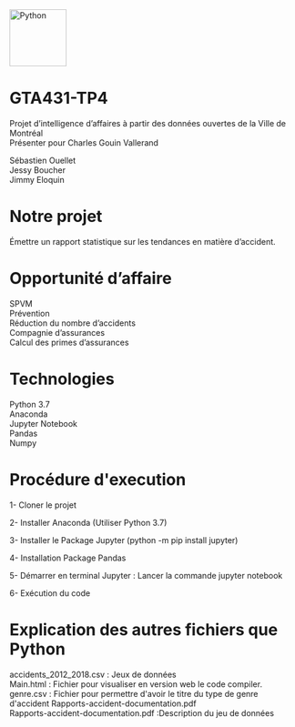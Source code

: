 <img src="https://upload.wikimedia.org/wikipedia/commons/c/c3/Python-logo-notext.svg" alt="Python" width="100px"/> 

# GTA431-TP4 #
Projet d’intelligence d’affaires à partir des données ouvertes de la Ville de Montréal<br />
Présenter pour Charles Gouin Vallerand

Sébastien Ouellet<br />Jessy Boucher<br />Jimmy Eloquin

# Notre projet #
Émettre un rapport statistique sur les tendances en matière d’accident.​

# Opportunité d’affaire​
SPVM​<br />
Prévention​<br />
Réduction du nombre d’accidents​<br />
Compagnie d’assurances​<br />
Calcul des primes d’assurances<br />

# Technologies #
Python 3.7<br />
Anaconda<br />
Jupyter Notebook<br />
Pandas<br />
Numpy

# Procédure d'execution #

1- Cloner le projet

2- Installer Anaconda (Utiliser Python 3.7)

3- Installer le Package Jupyter (python -m pip install jupyter)

4- Installation Package Pandas

5- Démarrer en terminal Jupyter : Lancer la commande jupyter notebook

6- Exécution du code

# Explication des autres fichiers que Python #
accidents_2012_2018.csv : Jeux de données<br />
Main.html : Fichier pour visualiser en version web le code compiler. <br />
genre.csv : Fichier pour permettre d'avoir le titre du type de genre d'accident Rapports-accident-documentation.pdf<br />
Rapports-accident-documentation.pdf :Description du jeu de données

